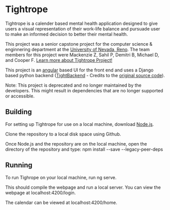 # Tightrope

Tightrope is a calender based mental health application designed to give users a visual representation of their work-life balance and pursuade user to make an informed decision to better their mental health.

This project was a senior capstone project for the computer science & enginnering department at the [University of Nevada, Reno](https://www.unr.edu/cse). The team members for this project were Mackenzie Z, Sahil P, Demitri B, Michael D, and Cooper F. [Learn more about Tightrope Project!](https://sites.google.com/nevada.unr.edu/tightrope/home?authuser=0)

This project is an [angular](https://angular.io) based UI for the front end and uses a Django based python backend ([TightBackend](https://github.com/pyakures/TightropeBackend) - Credits to the [original source code](https://github.com/mdoradocode/TightropeBackend)).

Note: This project is deprecated and no longer maintained by the developers. This might result in dependencies that are no longer supported or accessible.

## Building

For setting up Tightrope for use on a local machine, download [Node.js](https://nodejs.org/en/).

Clone the repository to a local disk space using Github.

Once Node.js and the repository are on the local machine, open the directory of the repository and type: npm install --save --legacy-peer-deps

## Running

To run Tighrope on your local machine, run ng serve.

This should compile the webpage and run a local server. You can view the webpage at localhost:4200/login.

The calendar can be viewed at localhost:4200/home.
